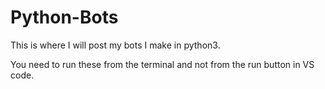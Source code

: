 # Python-Bots
This is where I will post my bots I make in python3.


You need to run these from the terminal and not from the run button in VS code.
